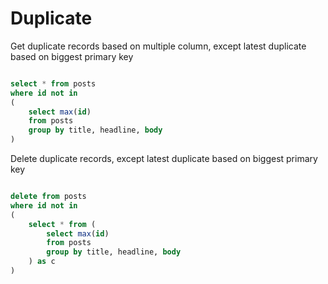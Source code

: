# Duplicate


Get duplicate records based on multiple column, except latest duplicate based on biggest primary key

```sql

select * from posts
where id not in 
(
	select max(id)
	from posts
	group by title, headline, body
)

```

Delete duplicate records, except latest duplicate based on biggest primary key

```sql

delete from posts
where id not in 
(
	select * from (
		select max(id)
		from posts
		group by title, headline, body
	) as c
) 

```
